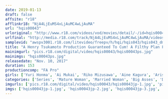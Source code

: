 ```yaml
---
date: 2019-01-13
draft: false
affsite: "r18"
afflinkr18: "NjA4LjEuMS4xLjAuMC4wLjAuMA"
url: "hqis00043"
urloriginal: "http://www.r18.com/videos/vod/movies/detail/-/id=hqis00043"
urlfinal: "http://media.r18.com/track/NjA4LjEuMS4xLjAuMC4wLjAuMA/videos/vod/movies/detail/-/id=hqis00043"
samplevid: "awspv3001.r18.com/litevideo/freepv/h/hqi/hqis043/hqis043_dmb_w.mp4"
title: "A Henry Tsukamoto Production Guaranteed To Cum! A Filthy Plan For A Hot Woman A New And Exclusive Collection Of Extreme Sex"
mainimgurl: "pics.r18.com/digital/video/hqis00043/hqis00043ps.jpg"
mainimgs: "hqis00043ps.jpg"
releasedate: "Nov. 10, 2017"
duration: 153
productioncomp: "FA Pro"
girls: ['Yuri Honma', 'Ai Mukai', 'Riko Mizusawa', 'Aine Kagura', 'Arisa Hanyu', 'Rio Kasumi', 'Saori Konishi', 'Ren Shiraishi']
categories: ['Series', 'Mature Woman', 'Married Woman', 'Big Asses', 'Drama', 'Hi-Def']
imgurls: ['pics.r18.com/digital/video/hqis00043/hqis00043jp-1.jpg', 'pics.r18.com/digital/video/hqis00043/hqis00043jp-2.jpg', 'pics.r18.com/digital/video/hqis00043/hqis00043jp-3.jpg', 'pics.r18.com/digital/video/hqis00043/hqis00043jp-4.jpg', 'pics.r18.com/digital/video/hqis00043/hqis00043jp-5.jpg', 'pics.r18.com/digital/video/hqis00043/hqis00043jp-6.jpg', 'pics.r18.com/digital/video/hqis00043/hqis00043jp-7.jpg', 'pics.r18.com/digital/video/hqis00043/hqis00043jp-8.jpg', 'pics.r18.com/digital/video/hqis00043/hqis00043jp-9.jpg', 'pics.r18.com/digital/video/hqis00043/hqis00043jp-10.jpg', 'pics.r18.com/digital/video/hqis00043/hqis00043jp-11.jpg', 'pics.r18.com/digital/video/hqis00043/hqis00043jp-12.jpg', 'pics.r18.com/digital/video/hqis00043/hqis00043jp-13.jpg', 'pics.r18.com/digital/video/hqis00043/hqis00043jp-14.jpg', 'pics.r18.com/digital/video/hqis00043/hqis00043jp-15.jpg', 'pics.r18.com/digital/video/hqis00043/hqis00043jp-16.jpg', 'pics.r18.com/digital/video/hqis00043/hqis00043jp-17.jpg', 'pics.r18.com/digital/video/hqis00043/hqis00043jp-18.jpg', 'pics.r18.com/digital/video/hqis00043/hqis00043jp-19.jpg', 'pics.r18.com/digital/video/hqis00043/hqis00043jp-20.jpg']
imgs: ['hqis00043jp-1.jpg', 'hqis00043jp-2.jpg', 'hqis00043jp-3.jpg', 'hqis00043jp-4.jpg', 'hqis00043jp-5.jpg', 'hqis00043jp-6.jpg', 'hqis00043jp-7.jpg', 'hqis00043jp-8.jpg', 'hqis00043jp-9.jpg', 'hqis00043jp-10.jpg', 'hqis00043jp-11.jpg', 'hqis00043jp-12.jpg', 'hqis00043jp-13.jpg', 'hqis00043jp-14.jpg', 'hqis00043jp-15.jpg', 'hqis00043jp-16.jpg', 'hqis00043jp-17.jpg', 'hqis00043jp-18.jpg', 'hqis00043jp-19.jpg', 'hqis00043jp-20.jpg']
---
```

